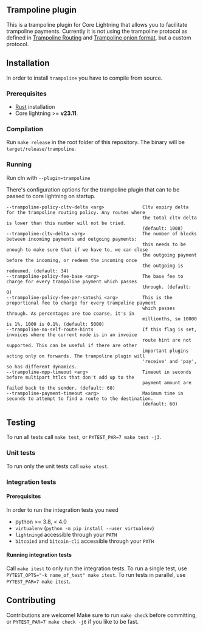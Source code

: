 ## Trampoline plugin
This is a trampoline plugin for Core Lightning that allows you to facilitate
trampoline payments. Currently it is not using the trampoline protocol as
defined in [Trampoline Routing](https://github.com/lightning/bolts/pull/829) and
[Trampoline onion format](https://github.com/lightning/bolts/pull/836), but a
custom protocol.

## Installation
In order to install `trampoline` you have to compile from source. 

### Prerequisites
- [Rust](https://www.rust-lang.org/tools/install) installation
- Core lightning >= **v23.11**.

### Compilation
Run `make release` in the root folder of this repository. The binary will be
`target/release/trampoline`.

### Running
Run cln with `--plugin=trampoline`

There's configuration options for the trampoline plugin that can to be passed
to core lightning on startup.

```
--trampoline-policy-cltv-delta <arg>              Cltv expiry delta for the trampoline routing policy. Any routes where
                                                  the total cltv delta is lower than this number will not be tried.
                                                  (default: 1008)
--trampoline-cltv-delta <arg>                     The number of blocks between incoming payments and outgoing payments:
                                                  this needs to be enough to make sure that if we have to, we can close
                                                  the outgoing payment before the incoming, or redeem the incoming once
                                                  the outgoing is redeemed. (default: 34)
--trampoline-policy-fee-base <arg>                The base fee to charge for every trampoline payment which passes
                                                  through. (default: 0)
--trampoline-policy-fee-per-satoshi <arg>         This is the proportional fee to charge for every trampoline payment
                                                  which passes through. As percentages are too coarse, it's in
                                                  millionths, so 10000 is 1%, 1000 is 0.1%. (default: 5000)
--trampoline-no-self-route-hints                  If this flag is set, invoices where the current node is in an invoice
                                                  route hint are not supported. This can be useful if there are other
                                                  important plugins acting only on forwards. The trampoline plugin will
                                                  'receive' and 'pay', so has different dynamics.
--trampoline-mpp-timeout <arg>                    Timeout in seconds before multipart htlcs that don't add up to the
                                                  payment amount are failed back to the sender. (default: 60)
--trampoline-payment-timeout <arg>                Maximum time in seconds to attempt to find a route to the destination.
                                                  (default: 60)
```

## Testing
To run all tests call `make test`, or `PYTEST_PAR=7 make test -j3`.

### Unit tests
To run only the unit tests call `make utest`.

### Integration tests

#### Prerequisites
In order to run the integration tests you need 
- python >= 3.8, < 4.0
- `virtualenv` (`python -m pip install --user virtualenv`)
- `lightningd` accessible through your `PATH`
- `bitcoind` and `bitcoin-cli` accessible through your `PATH`

#### Running integration tests
Call `make itest` to only run the integration tests. To run a single test, use
`PYTEST_OPTS="-k name_of_test" make itest`. To run tests in parallel, use
`PYTEST_PAR=7 make itest`.

## Contributing
Contributions are welcome!
Make sure to run `make check` before committing, or 
`PYTEST_PAR=7 make check -j6` if you like to be fast.